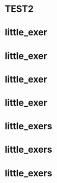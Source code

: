 # TEST2
# little_exer
# little_exer
# little_exer
# little_exer
# little_exers
# little_exers
# little_exers
